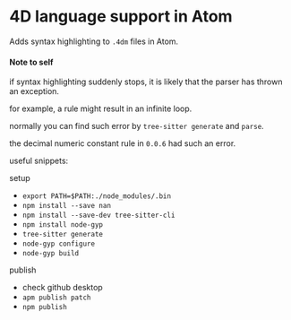 # 4D language support in Atom

Adds syntax highlighting to ``.4dm`` files in Atom.

#### Note to self

if syntax highlighting suddenly stops, it is likely that the parser has thrown an exception.

for example, a rule might result in an infinite loop.

normally you can find such error by ``tree-sitter generate`` and ``parse``.

the decimal numeric constant rule in ``0.0.6`` had such an error.

useful snippets:

setup

* ``export PATH=$PATH:./node_modules/.bin``
* ``npm install --save nan``
* ``npm install --save-dev tree-sitter-cli``
* ``npm install node-gyp``
* ``tree-sitter generate``
* ``node-gyp configure``
* ``node-gyp build``

publish

* check github desktop
* ``apm publish patch``
* ``npm publish``


